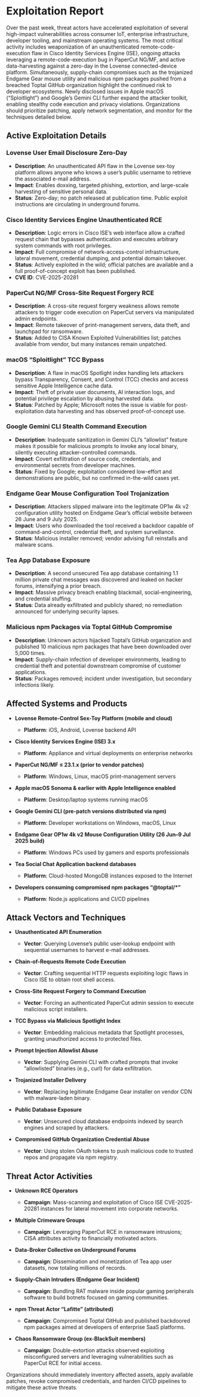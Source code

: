 # Exploitation Report

Over the past week, threat actors have accelerated exploitation of several high-impact vulnerabilities across consumer IoT, enterprise infrastructure, developer tooling, and mainstream operating systems. The most critical activity includes weaponization of an unauthenticated remote-code-execution flaw in Cisco Identity Services Engine (ISE), ongoing attacks leveraging a remote-code-execution bug in PaperCut NG/MF, and active data-harvesting against a zero-day in the Lovense connected-device platform. Simultaneously, supply-chain compromises such as the trojanized Endgame Gear mouse utility and malicious npm packages pushed from a breached Toptal GitHub organization highlight the continued risk to developer ecosystems. Newly disclosed issues in Apple macOS (“Sploitlight”) and Google’s Gemini CLI further expand the attacker toolkit, enabling stealthy code execution and privacy violations. Organizations should prioritize patching, apply network segmentation, and monitor for the techniques detailed below.

## Active Exploitation Details

### Lovense User Email Disclosure Zero-Day  
- **Description**: An unauthenticated API flaw in the Lovense sex-toy platform allows anyone who knows a user’s public username to retrieve the associated e-mail address.  
- **Impact**: Enables doxxing, targeted phishing, extortion, and large-scale harvesting of sensitive personal data.  
- **Status**: Zero-day; no patch released at publication time. Public exploit instructions are circulating in underground forums.  

### Cisco Identity Services Engine Unauthenticated RCE  
- **Description**: Logic errors in Cisco ISE’s web interface allow a crafted request chain that bypasses authentication and executes arbitrary system commands with root privileges.  
- **Impact**: Full compromise of network-access-control infrastructure, lateral movement, credential dumping, and potential domain takeover.  
- **Status**: Actively exploited in the wild; official patches are available and a full proof-of-concept exploit has been published.  
- **CVE ID**: CVE-2025-20281  

### PaperCut NG/MF Cross-Site Request Forgery RCE  
- **Description**: A cross-site request forgery weakness allows remote attackers to trigger code execution on PaperCut servers via manipulated admin endpoints.  
- **Impact**: Remote takeover of print-management servers, data theft, and launchpad for ransomware.  
- **Status**: Added to CISA Known Exploited Vulnerabilities list; patches available from vendor, but many instances remain unpatched.  

### macOS “Sploitlight” TCC Bypass  
- **Description**: A flaw in macOS Spotlight index handling lets attackers bypass Transparency, Consent, and Control (TCC) checks and access sensitive Apple Intelligence cache data.  
- **Impact**: Theft of private user documents, AI interaction logs, and potential privilege escalation by abusing harvested data.  
- **Status**: Patched by Apple; Microsoft notes the issue is viable for post-exploitation data harvesting and has observed proof-of-concept use.  

### Google Gemini CLI Stealth Command Execution  
- **Description**: Inadequate sanitization in Gemini CLI’s “allowlist” feature makes it possible for malicious prompts to invoke any local binary, silently executing attacker-controlled commands.  
- **Impact**: Covert exfiltration of source code, credentials, and environmental secrets from developer machines.  
- **Status**: Fixed by Google; exploitation considered low-effort and demonstrations are public, but no confirmed in-the-wild cases yet.  

### Endgame Gear Mouse Configuration Tool Trojanization  
- **Description**: Attackers slipped malware into the legitimate OP1w 4k v2 configuration utility hosted on Endgame Gear’s official website between 26 June and 9 July 2025.  
- **Impact**: Users who downloaded the tool received a backdoor capable of command-and-control, credential theft, and system surveillance.  
- **Status**: Malicious installer removed; vendor advising full reinstalls and malware scans.  

### Tea App Database Exposure  
- **Description**: A second unsecured Tea app database containing 1.1 million private chat messages was discovered and leaked on hacker forums, intensifying a prior breach.  
- **Impact**: Massive privacy breach enabling blackmail, social-engineering, and credential stuffing.  
- **Status**: Data already exfiltrated and publicly shared; no remediation announced for underlying security lapses.  

### Malicious npm Packages via Toptal GitHub Compromise  
- **Description**: Unknown actors hijacked Toptal’s GitHub organization and published 10 malicious npm packages that have been downloaded over 5,000 times.  
- **Impact**: Supply-chain infection of developer environments, leading to credential theft and potential downstream compromise of customer applications.  
- **Status**: Packages removed; incident under investigation, but secondary infections likely.  

## Affected Systems and Products

- **Lovense Remote-Control Sex-Toy Platform (mobile and cloud)**  
  - **Platform**: iOS, Android, Lovense backend API  

- **Cisco Identity Services Engine (ISE) 3.x**  
  - **Platform**: Appliance and virtual deployments on enterprise networks  

- **PaperCut NG/MF ≤ 23.1.x (prior to vendor patches)**  
  - **Platform**: Windows, Linux, macOS print-management servers  

- **Apple macOS Sonoma & earlier with Apple Intelligence enabled**  
  - **Platform**: Desktop/laptop systems running macOS  

- **Google Gemini CLI (pre-patch versions distributed via npm)**  
  - **Platform**: Developer workstations on Windows, macOS, Linux  

- **Endgame Gear OP1w 4k v2 Mouse Configuration Utility (26 Jun–9 Jul 2025 build)**  
  - **Platform**: Windows PCs used by gamers and esports professionals  

- **Tea Social Chat Application backend databases**  
  - **Platform**: Cloud-hosted MongoDB instances exposed to the Internet  

- **Developers consuming compromised npm packages “@toptal/*”**  
  - **Platform**: Node.js applications and CI/CD pipelines  

## Attack Vectors and Techniques

- **Unauthenticated API Enumeration**  
  - **Vector**: Querying Lovense’s public user-lookup endpoint with sequential usernames to harvest e-mail addresses.  

- **Chain-of-Requests Remote Code Execution**  
  - **Vector**: Crafting sequential HTTP requests exploiting logic flaws in Cisco ISE to obtain root shell access.  

- **Cross-Site Request Forgery to Command Execution**  
  - **Vector**: Forcing an authenticated PaperCut admin session to execute malicious script installers.  

- **TCC Bypass via Malicious Spotlight Index**  
  - **Vector**: Embedding malicious metadata that Spotlight processes, granting unauthorized access to protected files.  

- **Prompt Injection Allowlist Abuse**  
  - **Vector**: Supplying Gemini CLI with crafted prompts that invoke “allowlisted” binaries (e.g., curl) for data exfiltration.  

- **Trojanized Installer Delivery**  
  - **Vector**: Replacing legitimate Endgame Gear installer on vendor CDN with malware-laden binary.  

- **Public Database Exposure**  
  - **Vector**: Unsecured cloud database endpoints indexed by search engines and scraped by attackers.  

- **Compromised GitHub Organization Credential Abuse**  
  - **Vector**: Using stolen OAuth tokens to push malicious code to trusted repos and propagate via npm registry.  

## Threat Actor Activities

- **Unknown RCE Operators**  
  - **Campaign**: Mass-scanning and exploitation of Cisco ISE CVE-2025-20281 instances for lateral movement into corporate networks.  

- **Multiple Crimeware Groups**  
  - **Campaign**: Leveraging PaperCut RCE in ransomware intrusions; CISA attributes activity to financially motivated actors.  

- **Data-Broker Collective on Underground Forums**  
  - **Campaign**: Dissemination and monetization of Tea app user datasets, now totaling millions of records.  

- **Supply-Chain Intruders (Endgame Gear Incident)**  
  - **Campaign**: Bundling RAT malware inside popular gaming peripherals software to build botnets focused on gaming communities.  

- **npm Threat Actor “Lafitte” (attributed)**  
  - **Campaign**: Compromised Toptal GitHub and published backdoored npm packages aimed at developers of enterprise SaaS platforms.  

- **Chaos Ransomware Group (ex-BlackSuit members)**  
  - **Campaign**: Double-extortion attacks observed exploiting misconfigured servers and leveraging vulnerabilities such as PaperCut RCE for initial access.  

Organizations should immediately inventory affected assets, apply available patches, revoke compromised credentials, and harden CI/CD pipelines to mitigate these active threats.